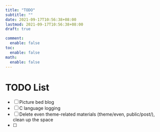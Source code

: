 ```yaml
---
title: "TODO"
subtitle: ""
date: 2021-09-17T10:56:38+08:00
lastmod: 2021-09-17T10:56:38+08:00
draft: true

comment:
  enable: false
toc:
  enable: false
math:
  enable: false
---
```


<!--more-->
# TODO List
- [ ] Picture bed blog
- [ ] C language logging
- [ ] Delete even theme-related materials (theme/even, public/post/), clean up the space
- [ ]

